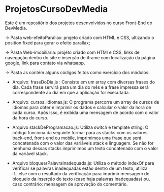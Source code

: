 # ProjetosCursoDevMedia
Este é um repositório dos projetos desenvolvidos no curso Front-End do DevMedia.

-> Pasta web-efeitoParallax: projeto criado com HTML e CSS, ultizando o position fixed para gerar o efeito parallax;

-> Pasta Web-imobiliaria: projeto criado com HTMl e CSS, links de navegação dentro do site e inserção de iframe com localização da página google, link para contato via whatsapp.


-> Pasta Js contém alguns códigos feitos como exercício dos módulos:
  - Arquivo: fraseDoDia.js : Consiste em um array com diversas frases do dia. Cada frase servirá para um dia do mês e a frase impressa será correspondente ao dia em que a aplicação for executada.

  - Arquivo: cursos_idiomas.js: O programa percorre um array de cursos de idiomas para obter e imprimir os dados e calcular o valor da hora de cada curso. Após isso, é exibida uma mensagem de acordo com o valor da hora do curso.

  - Arquivo stackDeProgramacao.js: Utiliza switch e template string: O código funciona da seguinte forma: para as stacks com os valores back-end, front-end ou mobile, imprimimos uma frase que será concatenada com o valor das variáveis stack e linguagem. Se não for nenhuma dessas stacks imprimimos um texto concatenado com o valor da variável stack.

  - Arquivo bloquearPalavraInadequada.js: Utiliza o método indexOf para verificar se palavras inadequadas estão dentro de um texto, utiliza if...else com o resultado da verificação para imprimir mensagem de  bloqueio da inserção do texto (caso haja palavras inadequadas) ou, caso contrário: mensagem de aprovação do comentário.
  
